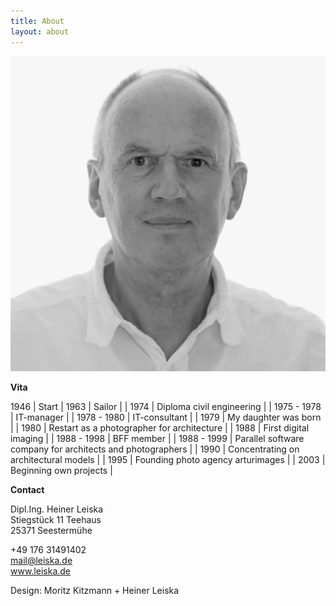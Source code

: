 ```yaml
---
title: About
layout: about
---
```

![Heiner Leiska](/img/uploads/leiska_201109b04b_www.jpg "Heiner Leiska")

**Vita**

1946 | Start |
1963 | Sailor |
| 1974 | Diploma civil engineering |
| 1975 - 1978 | IT-manager |
| 1978 - 1980 | IT-consultant |
| 1979 | My daughter was born |
| 1980 | Restart as a photographer for architecture |
| 1988 | First digital imaging |
| 1988 - 1998 | BFF member |
| 1988 - 1999 | Parallel software company for architects and photographers |
| 1990 | Concentrating on architectural models |
| 1995 | Founding photo agency arturimages |
| 2003 | Beginning own projects |

**Contact**

Dipl.Ing. Heiner Leiska\
Stiegstück 11 Teehaus\
25371 Seestermühe  

+49 176 31491402\
[mail@leiska.de](mailto:mail@leiska.de)\
www.leiska.de  

Design: Moritz Kitzmann + Heiner Leiska